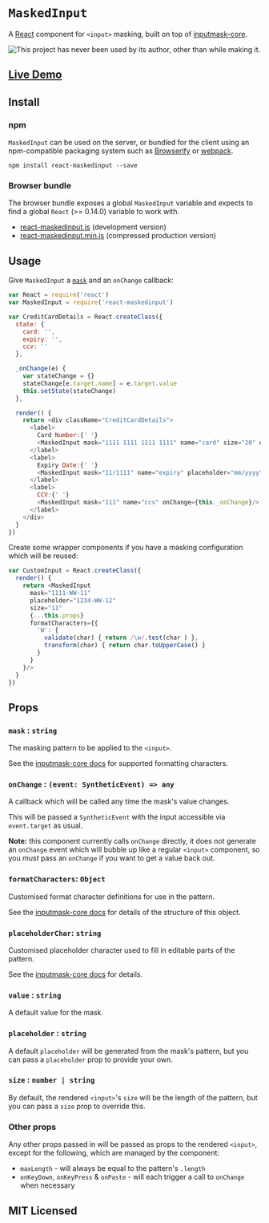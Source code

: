 # `MaskedInput`

A [React](http://facebook.github.io/react/) component for `<input>` masking, built on top of [inputmask-core](https://github.com/insin/inputmask-core).

![This project has never been used by its author, other than while making it.](https://img.shields.io/badge/author--usage-never-red.png "This project has never been used by its author, other than while making it")

## [Live Demo](http://insin.github.io/react-maskedinput/)

## Install

### npm

`MaskedInput` can be used on the server, or bundled for the client using an npm-compatible packaging system such as [Browserify](http://browserify.org/) or [webpack](http://webpack.github.io/).

```
npm install react-maskedinput --save
```

### Browser bundle

The browser bundle exposes a global `MaskedInput` variable and expects to find a global `React` (>= 0.14.0) variable to work with.

* [react-maskedinput.js](https://unpkg.com/react-maskedinput/umd/react-maskedinput.js) (development version)
* [react-maskedinput.min.js](https://unpkg.com/react-maskedinput/umd/react-maskedinput.min.js) (compressed production version)

## Usage

Give `MaskedInput` a [`mask`](#mask-string) and an `onChange` callback:

```javascript
var React = require('react')
var MaskedInput = require('react-maskedinput')

var CreditCardDetails = React.createClass({
  state: {
    card: '',
    expiry: '',
    ccv: ''
  },

  _onChange(e) {
    var stateChange = {}
    stateChange[e.target.name] = e.target.value
    this.setState(stateChange)
  },

  render() {
    return <div className="CreditCardDetails">
      <label>
        Card Number:{' '}
        <MaskedInput mask="1111 1111 1111 1111" name="card" size="20" onChange={this._onChange}/>
      </label>
      <label>
        Expiry Date:{' '}
        <MaskedInput mask="11/1111" name="expiry" placeholder="mm/yyyy" onChange={this._onChange}/>
      </label>
      <label>
        CCV:{' '}
        <MaskedInput mask="111" name="ccv" onChange={this._onChange}/>
      </label>
    </div>
  }
})
```

Create some wrapper components if you have a masking configuration which will be reused:

```javascript
var CustomInput = React.createClass({
  render() {
    return <MaskedInput
      mask="1111-WW-11"
      placeholder="1234-WW-12"
      size="11"
      {...this.props}
      formatCharacters={{
        'W': {
          validate(char) { return /\w/.test(char ) },
          transform(char) { return char.toUpperCase() }
        }
      }
    }/>
  }
})
```

## Props

### `mask` : `string`

The masking pattern to be applied to the `<input>`.

See the [inputmask-core docs](https://github.com/insin/inputmask-core#pattern) for supported formatting characters.

### `onChange` : `(event: SyntheticEvent) => any`

A callback which will be called any time the mask's value changes.

This will be passed a `SyntheticEvent` with the input accessible via `event.target` as usual.

**Note:** this component currently calls `onChange` directly, it does not generate an `onChange` event which will bubble up like a regular `<input>` component, so you *must* pass an `onChange` if you want to get a value back out.

### `formatCharacters`: `Object`

Customised format character definitions for use in the pattern.

See the [inputmask-core docs](https://github.com/insin/inputmask-core#formatcharacters) for details of the structure of this object.

### `placeholderChar`: `string`

Customised placeholder character used to fill in editable parts of the pattern.

See the [inputmask-core docs](https://github.com/insin/inputmask-core#placeholderchar--string) for details.

### `value` : `string`

A default value for the mask.

### `placeholder` : `string`

A default `placeholder` will be generated from the mask's pattern, but you can pass a `placeholder` prop to provide your own.

### `size` : `number | string`

By default, the rendered `<input>`'s `size` will be the length of the pattern, but you can pass a `size` prop to override this.

### Other props

Any other props passed in will be passed as props to the rendered `<input>`, except for the following, which are managed by the component:

* `maxLength` - will always be equal to the pattern's `.length`
* `onKeyDown`, `onKeyPress` & `onPaste` - will each trigger a call to `onChange` when necessary

## MIT Licensed
